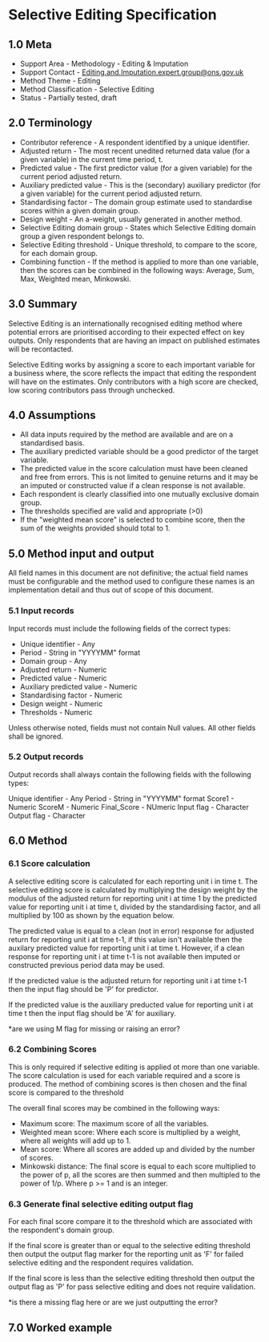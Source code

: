 # Selective Editing Specification

## 1.0 Meta

* Support Area - Methodology - Editing & Imputation
* Support Contact - <Editing.and.Imputation.expert.group@ons.gov.uk>
* Method Theme - Editing
* Method Classification - Selective Editing
* Status - Partially tested, draft 

## 2.0 Terminology

* Contributor reference - A respondent identified by a unique 
  identifier.
* Adjusted return - The most recent unedited returned data
  value (for a given variable) in the current time period, t.
* Predicted value - The first predictor value (for a given
  variable) for the current period adjusted return.
* Auxiliary predicted value - This is the (secondary)
  auxiliary predictor (for a given variable) for the current 
  period adjusted return.
* Standardising factor - The domain group estimate used to 
  standardise scores within a given domain group.
* Design weight - An a-weight, usually generated in another
  method.
* Selective Editing domain group - States which Selective 
  Editing domain group a given respondent belongs to.
* Selective Editing threshold - Unique threshold, to compare 
  to the score, for each domain group.
* Combining function - If the method is applied to more than 
  one variable, then the scores can be combined in the 
  following ways: Average, Sum, Max, Weighted mean, Minkowski.

## 3.0 Summary

Selective Editing is an internationally recognised editing method
where potential errors are prioritised according to their expected 
effect on key outputs. Only respondents that are having an impact
on published estimates will be recontacted.

Selective Editing works by assigning a score to each important 
variable for a business where, the score reflects the impact that 
editing the respondent will have on the estimates. Only contributors
with a high score are checked, low scoring contributors pass 
through unchecked.

## 4.0 Assumptions

- All data inputs required by the method are available and are on a
  standardised basis.
- The auxiliary predicted variable should be a good predictor of the 
  target variable.
- The predicted value in the score calculation must have been cleaned
  and free from errors. This is not limited to genuine returns and 
  it may be an imputed or constructed value if a clean response is
  not available.
- Each respondent is clearly classified into one mutually exclusive
  domain group.
- The thresholds specified are valid and appropriate (>0)
- If the "weighted mean score" is selected to combine score, then the
  sum of the weights provided should total to 1. 
  
## 5.0 Method input and output

All field names in this document are not definitive; the actual field 
names must be configurable and the method used to configure these 
names is an implementation detail and thus out of scope of this document.

### 5.1 Input records

Input records must include the following fields of the correct types:

- Unique identifier - Any
- Period - String in "YYYYMM" format
- Domain group - Any
- Adjusted return - Numeric
- Predicted value - Numeric
- Auxiliary predicted value - Numeric
- Standardising factor - Numeric
- Design weight - Numeric
- Thresholds - Numeric

Unless otherwise noted, fields must not contain Null values. All other 
fields shall be ignored.

### 5.2 Output records

Output records shall always contain the following fields with the 
following types:

Unique identifier - Any
Period - String in "YYYYMM" format
Score1 - Numeric
ScoreM - Numeric
Final_Score - NUmeric
Input flag - Character
Output flag - Character

## 6.0 Method

### 6.1 Score calculation 

A selective editing score is calculated for each reporting unit i in 
time t. The selective editing score is calculated by multiplying the
design weight by the modulus of the adjusted return for reporting unit
i at time 1 by the predicted value for reporting unit i at time t, 
divided by the standardising factor, and all multiplied by 100 as shown 
by the equation below.



The predicted value is equal to a clean (not in error) response for 
adjusted return for reporting unit i at time t-1, if this value isn't
available then the auxilary predicted value for reporting unit i at
time t. However, if a clean response for reporting unit i at time t-1 
is not available then imputed or constructed previous period data may 
be used. 

If the predicted value is the adjusted return for reporting unit i at 
time t-1 then the input flag should be 'P' for predictor. 

If the predicted value is the auxiliary preducted value for reporting
unit i at time t then the input flag should be 'A' for auxiliary.

*are we using M flag for missing or raising an error?

### 6.2 Combining Scores

This is only required if selective editing is applied ot more than one
variable. The score calculation is used for each variable required and 
a score is produced. The method of combining scores is then chosen and
the final score is compared to the threshold

The overall final scores may be combined in the following ways:

- Maximum score: The maximum score of all the variables.
- Weighted mean score: Where each score is multiplied by a weight, where
  all weights will add up to 1.
- Mean score: Where all scores are added up and divided by the number of
  scores.
- Minkowski distance: The final score is equal to each score multiplied to
 the power of p, all the scores are then summed and then multipled to the 
 power of 1/p. Where p >= 1 and is an integer.
  
### 6.3 Generate final selective editing output flag

For each final score compare it to the threshold which are associated with
the respondent's domain group.

If the final score is greater than or equal to the selective editing 
threshold then output the output flag marker for the reporting unit as 'F'
for failed selective editing and the respondent requires validation. 

If the final score is less than the selective editing threshold then output 
the output flag as 'P' for pass selective editing and does not require
validation.

*is there a missing flag here or are we just outputting the error?

## 7.0 Worked example






